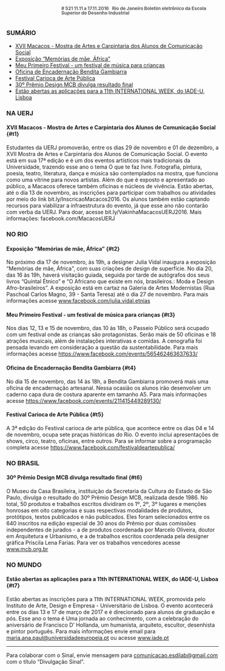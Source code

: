 <!--
---
title: sinal 521 Esdi
-->
<div style="  width:40em;max-width: 40em;margin: 0 auto;" markdown=1>

<div style="background:url(img/selo.png) no-repeat;line-height:1em;font-size:0.85em;font-weight:bold;color:#555;padding: 0 0 0 145px;margin:0 0 3em 0;" markdown="1">
# 521
11.11 a 17.11.2016   Rio de Janeiro   
Boletim eletrônico da Escola Superior de Desenho Industrial
</div>


### SUMÁRIO 

  * [XVII Macacos - Mostra de Artes e Carpintaria dos Alunos de Comunicação Social](#t1)
  * [Exposição “Memórias de mãe, África”](#t2)
  * [Meu Primeiro Festival - um festival de música para crianças](#t3)
  * [Oficina de Encadernação Bendita Gambiarra](#t4)
  * [Festival Carioca de Arte Pública](#t5)
  * [30º Prêmio Design MCB divulga resultado final](#t6)
  * [Estão abertas as aplicações para a 11th INTERNATIONAL WEEK, do IADE-U, Lisboa](#t7)
 

### NA UERJ

#### XVII Macacos - Mostra de Artes e Carpintaria dos Alunos de Comunicação Social {#t1}

Estudantes da UERJ promoverão, entre os dias 29 de novembro e 01 de dezembro, a XVII Mostra de Artes e Carpintaria dos Alunos de Comunicação Social. O evento está em sua 17ª edição e é um dos eventos artísticos mais tradicionais da Universidade, trazendo esse ano o tema O que te faz livre. Fotografia, pintura, poesia, teatro, literatura, dança e música são contemplados na mostra, que funciona como uma vitrine para novos artistas. Além do que é exposto e apresentado ao público, a Macacos oferece também oficinas e núcleos de vivência. Estão abertas, até o dia 13 de novembro, as inscrições para participar com trabalhos ou atividades por meio do link bit.ly/InscricaoMacacos2016. Os alunos também estão captando recursos para viabilizar a infraestrutura do evento, já que esse ano não contarão com verba da UERJ. Para doar, acesse bit.ly/VakinhaMacacosUERJ2016. Mais informações: facebook.com/MacacosUERJ  

### NO RIO

#### Exposição “Memórias de mãe, África” {#t2}

No próximo dia 17 de novembro, às 19h, a designer Julia Vidal inaugura a exposição “Memórias de mãe, África", com suas criações de design de superfície. No dia 20, das 16 às 19h, haverá visitação guiada, seguida por tarde de autógrafos dos seus livros “Quintal Étnico” e  “O Africano que existe em nós, brasileiros.: Moda e Design Afro-brasileiros”. A exposição está em cartaz na Galeria de Artes Modernistas (Rua Paschoal Carlos Magno, 39 - Santa Teresa) até o dia 27 de novembro. Para mais informações acesse www.facebook.com/julia.vidal.etnias 


#### Meu Primeiro Festival - um festival de música para crianças {#t3}

Nos dias 12, 13 e 15 de novembro, das 10 às 18h, o Passeio Público será ocupado com um festival onde as crianças são protagonistas. Serão mais de 50 oficinas e 18 atrações musicais, além de instalações interativas e comidas. A cenografia foi pensada levando em consideração a questão da sustentabilidade. Para mais informações acesse https://www.facebook.com/events/565462463637633/ 


#### Oficina de Encadernação Bendita Gambiarra {#t4} 

No dia 15 de novembro, das 14 às 18h, a Bendita Gambiarra promoverá mais uma oficina de encadernação artesanal. Nessa ocasião os alunos irão desenvolver um caderno capa dura de costura aparente em tamanho A5. Para mais informações acesse https://www.facebook.com/events/211415449289130/


#### Festival Carioca de Arte Pública {#t5} 

A 3ª edição do Festival carioca de arte pública, que acontece entre os dias 04 e 14 de novembro, ocupa sete praças históricas do Rio. O evento inclui apresentações de shows, circo, teatro, oficinas, entre outros. Para se informar sobre a programação completa acesse https://www.facebook.com/festivaldeartepublica/ 

### NO BRASIL

#### 30º Prêmio Design MCB divulga resultado final {#t6}

O Museu da Casa Brasileira, instituição da Secretaria da Cultura do Estado de São Paulo, divulga o resultado do 30º Prêmio Design MCB, realizada desde 1986. No total, 50 produtos e trabalhos escritos dividiram os 1º, 2º, 3º lugares e menções honrosas em oito categorias e suas respectivas modalidades de produtos, protótipos, textos publicados e não publicados. Eles foram selecionados entre os 640 inscritos na edição especial de 30 anos do Prêmio por duas comissões independentes de jurados - a de produtos coordenada por Marcelo Oliveira, doutor em Arquitetura e Urbanismo, e a de trabalhos escritos coordenada pela designer gráfica Priscila Lena Farias. Para ver os trabalhos vencedores acesse www.mcb.org.br

### NO MUNDO

#### Estão abertas as aplicações para a 11th INTERNATIONAL WEEK, do IADE-U, Lisboa {#t7} 

Estão abertas as inscrições para a 11th INTERNATIONAL WEEK, promovida pelo Instituto de Arte, Design e Empresa - Universitário de Lisboa. O evento acontecerá entre os dias 13 e 17 de março de 2017 e é direcionado para alunos de graduação e pós. Esse ano o tema é Uma jornada ao conhecimento, com a celebração do aniversário de Francisco D’ Hollanda, um humanista, arquiteto, escultor, desenhista e pintor português. Para mais informações envie email para maria.ana.paul@universidadeeuropeia.pt ou acesse www.iade.pt


- - - 

Para colaborar com o Sinal, envie mensagem para [comunicacao.esdilab@gmail.com](mailto:comunicacao.esdilab@gmail.com) com o título “Divulgação Sinal”.

</div>

<img src="img/selo.png" style="display:none;opacity:0;width:0;height:0;" />
